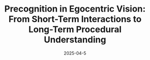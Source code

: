 ---
title: "Precognition in Egocentric Vision: From Short-Term Interactions to Long-Term Procedural Understanding"
date: 2025-04-5
when: "12 June 2026"
venue: "Precognition Workshop @ CVPR 2025"
venue_url: "https://sites.google.com/view/ieeecvf-cvpr2025-precognition"
draft: false
slides_url: "http://antoninofurnari.it/downloads/talks/precognition_cvpr25.pdf"
---